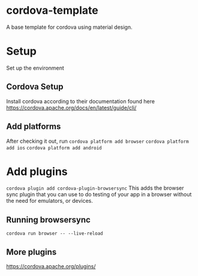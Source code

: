 # cordova-template
A base template for cordova using material design.

# Setup
Set up the environment

## Cordova Setup
Install cordova according to their documentation found here https://cordova.apache.org/docs/en/latest/guide/cli/

## Add platforms
After checking it out, run
``cordova platform add browser``
`cordova platform add ios`
`cordova platform add android`

# Add plugins
`cordova plugin add cordova-plugin-browsersync`
This adds the browser sync plugin that you can use to do testing of your app in a browser without the need for emulators, or devices.

## Running browsersync
```cordova run browser -- --live-reload```

## More plugins
https://cordova.apache.org/plugins/
